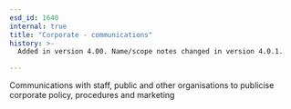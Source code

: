 ```yaml
---
esd_id: 1640
internal: true
title: "Corporate - communications"
history: >-
  Added in version 4.00. Name/scope notes changed in version 4.0.1.

---
```


Communications with staff, public and other organisations to publicise corporate policy, procedures and marketing

